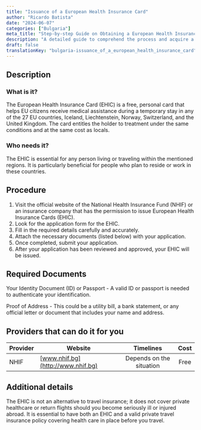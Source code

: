 ```yaml
---
title: "Issuance of a European Health Insurance Card"
author: "Ricardo Batista"
date: "2024-06-07"
categories: ["Bulgaria"]
meta_title: "Step-by-step Guide on Obtaining a European Health Insurance Card for Bulgaria"
description: "A detailed guide to comprehend the process and acquire a European Health Insurance Card for Bulgaria."
draft: false
translationKey: "bulgaria-issuance_of_a_european_health_insurance_card"
---
```


## Description
### What is it?
The European Health Insurance Card (EHIC) is a free, personal card that helps EU citizens receive medical assistance during a temporary stay in any of the 27 EU countries, Iceland, Liechtenstein, Norway, Switzerland, and the United Kingdom. The card entitles the holder to treatment under the same conditions and at the same cost as locals.

### Who needs it?
The EHIC is essential for any person living or traveling within the mentioned regions. It is particularly beneficial for people who plan to reside or work in these countries.

## Procedure
1. Visit the official website of the National Health Insurance Fund (NHIF) or an insurance company that has the permission to issue European Health Insurance Cards (EHIC).
2. Look for the application form for the EHIC.
3. Fill in the required details carefully and accurately. 
4. Attach the necessary documents (listed below) with your application.
5. Once completed, submit your application.
6. After your application has been reviewed and approved, your EHIC will be issued. 

## Required Documents
Your Identity Document (ID) or Passport - A valid ID or passport is needed to authenticate your identification.

Proof of Address - This could be a utility bill, a bank statement, or any official letter or document that includes your name and address.

## Providers that can do it for you

| Provider        |     Website     |     Timelines    |       Cost      |
| --------------- | --------------- |  :-------------: | :-------------: |
| NHIF      |  [www.nhif.bg](http://www.nhif.bg)      |      Depends on the situation     |        Free       |

## Additional details
The EHIC is not an alternative to travel insurance; it does not cover private healthcare or return flights should you become seriously ill or injured abroad. It is essential to have both an EHIC and a valid private travel insurance policy covering health care in place before you travel.